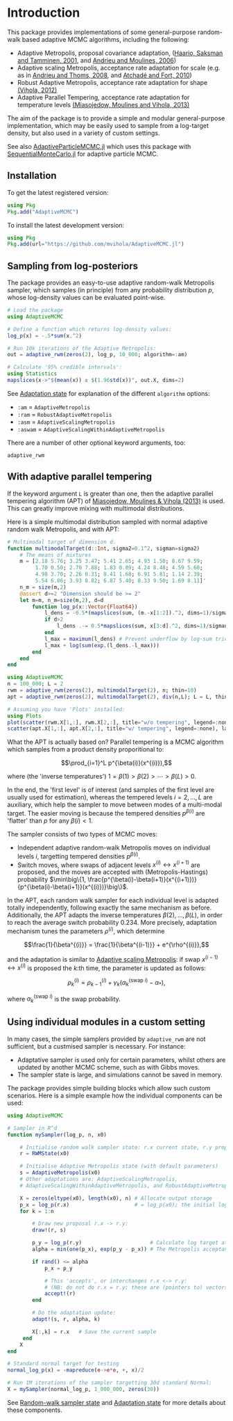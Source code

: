 # Introduction

This package provides implementations of some general-purpose random-walk based
adaptive MCMC algorithms, including the following:

* Adaptive Metropolis, proposal covariance adaptation, ([Haario, Saksman and Tamminen, 2001](https://projecteuclid.org/euclid.bj/1080222083), and [Andrieu and Moulines, 2006](http://dx.doi.org/10.1214/105051606000000286))
* Adaptive scaling Metropolis, acceptance rate adaptation for scale (e.g. as in [Andrieu and Thoms, 2008](https://doi.org/10.1007/s11222-008-9110-y), and [Atchadé and Fort, 2010](https://projecteuclid.org/euclid.bj/1265984706))
* Robust Adaptive Metropolis, acceptance rate adaptation for shape [(Vihola, 2012)](http://dx.doi.org/10.1007/s11222-011-9269-5)
* Adaptive Parallel Tempering, acceptance rate adaptation for temperature levels [(Miasojedow, Moulines and Vihola, 2013)](http://dx.doi.org/10.1080/10618600.2013.778779)

The aim of the package is to provide a simple and modular general-purpose implementation, which may be easily used to sample from a log-target density, but also used in a variety of custom settings.

See also [AdaptiveParticleMCMC.jl](https://github.com/mvihola/AdaptiveParticleMCMC.jl) which uses this package with [SequentialMonteCarlo.jl](https://github.com/awllee/SequentialMonteCarlo.jl) for adaptive particle MCMC.

## Installation

To get the latest registered version:
```julia
using Pkg
Pkg.add("AdaptiveMCMC")
```
To install the latest development version:
```julia
using Pkg
Pkg.add(url="https://github.com/mvihola/AdaptiveMCMC.jl")
```

## Sampling from log-posteriors

The package provides an easy-to-use adaptive random-walk Metropolis sampler, which samples (in principle) from any probability distribution $p$, whose log-density values can be evaluated point-wise.

```julia
# Load the package
using AdaptiveMCMC

# Define a function which returns log-density values:
log_p(x) = -.5*sum(x.^2)

# Run 10k iterations of the Adaptive Metropolis:
out = adaptive_rwm(zeros(2), log_p, 10_000; algorithm=:am)

# Calculate '95% credible intervals':
using Statistics
mapslices(x->"$(mean(x)) ± $(1.96std(x))", out.X, dims=2)
```

See [Adaptation state](@ref) for explanation of the different `algorithm` options:

* `:am` = `AdaptiveMetropolis`
* `:ram` = `RobustAdaptiveMetropolis`
* `:asm` = `AdaptiveScalingMetropolis`
* `:aswam` = `AdaptiveScalingWithinAdaptiveMetropolis`

There are a number of other optional keyword arguments, too:

```@docs
adaptive_rwm
```

## With adaptive parallel tempering

If the keyword argument `L` is greater than one, then the adaptive parallel tempering algorithm (APT) of [Miasojedow, Moulines & Vihola (2013)](http://dx.doi.org/10.1080/10618600.2013.778779) is used. This can greatly improve mixing with multimodal distributions.

Here is a simple multimodal distribution sampled with normal adaptive random walk Metropolis, and with APT:

```julia
# Multimodal target of dimension d.
function multimodalTarget(d::Int, sigma2=0.1^2, sigman=sigma2)
    # The means of mixtures
    m = [2.18 5.76; 3.25 3.47; 5.41 2.65; 4.93 1.50; 8.67 9.59;
         1.70 0.50; 2.70 7.88; 1.83 0.09; 4.24 8.48; 4.59 5.60;
         4.98 3.70; 2.26 0.31; 8.41 1.68; 6.91 5.81; 1.14 2.39;
         5.54 6.86; 3.93 8.82; 6.87 5.40; 8.33 9.50; 1.69 8.11]'
    n_m = size(m,2)
    @assert d>=2 "Dimension should be >= 2"
    let m=m, n_m=size(m,2), d=d
        function log_p(x::Vector{Float64})
            l_dens = -0.5*(mapslices(sum, (m.-x[1:2]).^2, dims=1)/sigma2)
            if d>2
                l_dens .-= 0.5*mapslices(sum, x[3:d].^2, dims=1)/sigman
            end
            l_max = maximum(l_dens) # Prevent underflow by log-sum trick
            l_max + log(sum(exp.(l_dens.-l_max)))
        end
    end
end

using AdaptiveMCMC
n = 100_000; L = 2
rwm = adaptive_rwm(zeros(2), multimodalTarget(2), n; thin=10)
apt = adaptive_rwm(zeros(2), multimodalTarget(2), div(n,L); L = L, thin=10)

# Assuming you have 'Plots' installed:
using Plots
plot(scatter(rwm.X[1,:], rwm.X[2,:], title="w/o tempering", legend=:none),
scatter(apt.X[1,:], apt.X[2,:], title="w/ tempering", legend=:none), layout=(1,2))
```

What the APT is actually based on? Parallel tempering is a MCMC algorithm which samples from a product density proporitional to:
```math
\prod_{i=1}^L p^{\beta(i)}(x^{(i)}),
```
where (the 'inverse temperatures') $1 = \beta(1) > \beta(2) > \cdots > \beta(L) > 0$.

In the end, the 'first level' is of interest (and samples of the first level are usually used for estimation), whereas the tempered levels $i=2,\ldots,L$ are auxiliary, which help the sampler to move between modes of a multi-modal target. The easier moving is because the tempered densities $p^{\beta(i)}$ are 'flatter' than $p$ for any $\beta(i)<1$.

The sampler consists of two types of MCMC moves:

* Independent adaptive random-walk Metropolis moves on individual levels $i$, targetting tempered densities $p^{\beta(i)}$. 
* Switch moves, where swaps of adjacent levels $x^{(i)} \leftrightarrow x^{(i+1)}$ are proposed, and the moves are accepted with (Metropolis-Hastings) probability $\min\big\{1, \frac{p^{\beta(i)-\beta(i+1)}(x^{(i+1)})}{p^{\beta(i)-\beta(i+1)}(x^{(i)})}\big\}$.

In the APT, each random walk sampler for each individual level is adapted totally independently, following exactly the same mechanism as before. Additionally, the APT adapts the inverse temperatures $\beta(2),\ldots,\beta(L)$, in order to reach the average switch probability $0.234$. More precisely, adaptation mechanism tunes the parameters $\rho^{(i)}$, which determine
```math
\frac{1}{\beta^{(i)}} = \frac{1}{\beta^{(i-1)}} + e^{\rho^{(i)}},
```
and the adaptation is similar to [Adaptive scaling Metropolis](@ref): if swap $x^{(i-1)}\leftrightarrow x^{(i)}$ is proposed the $k$:th time, the parameter is updated as follows:
```math
\rho_k^{(i)} = \rho_{k-1}^{(i)} + \gamma_k (\alpha_k^{(\text{swap }i)} - \alpha_*),
```
where $\alpha_k^{(\text{swap }i)}$ is the swap probability.

## Using individual modules in a custom setting

In many cases, the simple samplers provided by `adaptive_rwm` are not sufficient, but a custmised sampler is necessary. For instance:

* Adaptative sampler is used only for certain parameters, whilst others are updated by another MCMC scheme, such as with Gibbs moves.
* The sampler state is large, and simulations cannot be saved in memory.

The package provides simple building blocks which allow such custom scenarios. Here is a simple example how the individual components can be used:

```julia
using AdaptiveMCMC

# Sampler in R^d
function mySampler(log_p, n, x0)

    # Initialise random walk sampler state: r.x current state, r.y proposal
    r = RWMState(x0)

    # Initialise Adaptive Metropolis state (with default parameters)
    s = AdaptiveMetropolis(x0)
    # Other adaptations are: AdaptiveScalingMetropolis,
    # AdaptiveScalingWithinAdaptiveMetropolis, and RobustAdaptiveMetropolis

    X = zeros(eltype(x0), length(x0), n) # Allocate output storage
    p_x = log_p(r.x)                     # = log_p(x0); the initial log target
    for k = 1:n

        # Draw new proposal r.x -> r.y:
        draw!(r, s)

        p_y = log_p(r.y)                      # Calculate log target at proposal
        alpha = min(one(p_x), exp(p_y - p_x)) # The Metropolis acceptance probability

        if rand() <= alpha
            p_x = p_y

            # This 'accepts', or interchanges r.x <-> r.y:
            # (NB: do not do r.x = r.y; these are (pointers to) vectors!)
            accept!(r)
        end

        # Do the adaptation update:
        adapt!(s, r, alpha, k)

        X[:,k] = r.x   # Save the current sample
     end
    X
end

# Standard normal target for testing
normal_log_p(x) = -mapreduce(e->e*e, +, x)/2

# Run 1M iterations of the sampler targetting 30d standard Normal:
X = mySampler(normal_log_p, 1_000_000, zeros(30))
```

See [Random-walk sampler state](@ref) and [Adaptation state](@ref) for more details about these components.